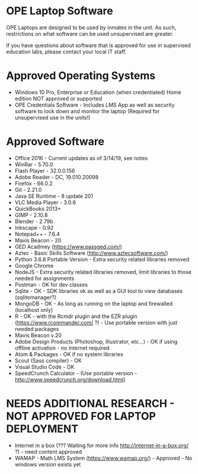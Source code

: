 
# OPE Laptop Software
OPE Laptops are designed to be used by inmates in the unit. As such, restrictions on what software can be used unsupervised are greater.

If you have questions about software that is approved for use in supervised education labs, please contact your local IT staff.

# Approved Operating Systems
- Windows 10 Pro, Enterprise or Education (when credentialed) Home edition NOT approved or supported
- OPE Credentials Software - Includes LMS App as well as security software to lock down and monitor the laptop (Required for unsupervised use in the units!)

# Approved Software
- Office 2016 - Current updates as of 3/14/19, see notes
- WinRar - 5.70.0
- Flash Player - 32.0.0.156
- Adobe Reader - DC, 19.010.20098
- Firefox - 66.0.2
- Git - 2.21.0
- Java SE Runtime - 8 update 201
- VLC Media Player - 3.0.6
- QuickBooks 2013+
- GIMP - 2.10.8
- Blender - 2.79b
- Inkscape - 0.92
- Notepad++ - 7.6.4
- Mavis Beacon - 20
- GED Acadmey (https://www.passged.com/)
- Aztec - Basic Skills Software (http://www.aztecsoftware.com/)
- Python 3.6.8 Portable Version - Extra security related libraries removed
- Google Chrome
- NodeJS - Extra security related libraries removed, limit libraries to those needed for assignments
- Postman - OK for dev classes
- Sqlite - OK - SDK libraries ok as well as a GUI tool to view databases (sqlitemanager?)
- MongoDB - OK - As long as running on the laptop and firewalled (localhost only)
- R - OK - with the Rcmdr plugin and the EZR plugin  (https://www.rcommander.com/  ?) - Use portable version with just needed packages
- Mavis Beacon v.20
- Adobe Design Products (Photoshop, Illustrator, etc...) - OK if using offline activation - no internet required
- Atom & Packages - OK if no system libraries
- Scout (Sass compiler) - OK
- Visual Studio Code - OK
- SpeedCrunch Calculator - (Use portable version - http://www.speedcrunch.org/download.html)

# NEEDS ADDITIONAL RESEARCH - NOT APPROVED FOR LAPTOP DEPLOYMENT
- Internet in a box (??? Waiting for more info  http://internet-in-a-box.org/ ?) - need content approved
- WAMAP - Math LMS System (https://www.wamap.org/) - Approved - No windows version exists yet


